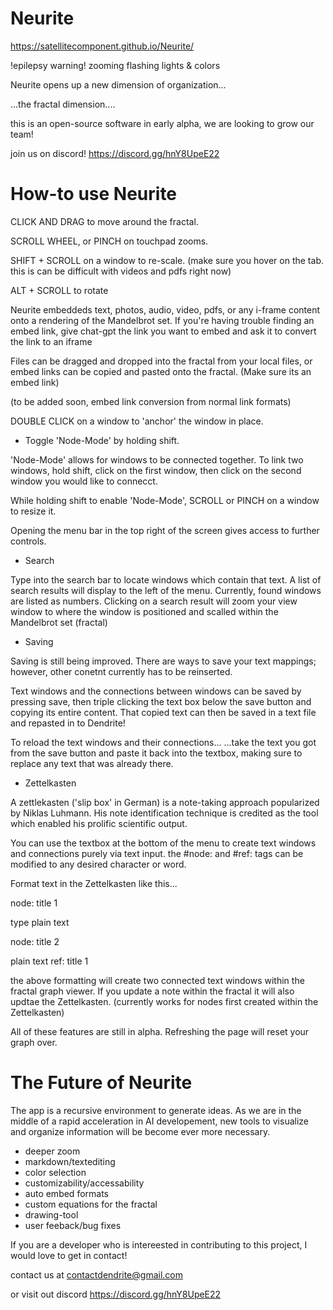 # Neurite

https://satellitecomponent.github.io/Neurite/

!epilepsy warning! zooming flashing lights & colors 


Neurite opens up a new dimension of organization... 


...the fractal dimension....


this is an open-source software in early alpha, we are looking to grow our team!

join us on discord!
https://discord.gg/hnY8UpeE22

# How-to use Neurite

CLICK AND DRAG to move around the fractal.

SCROLL WHEEL, or PINCH on touchpad zooms.

SHIFT + SCROLL on a window to re-scale. (make sure you hover on the tab. this is can be difficult with videos and pdfs right now)

ALT + SCROLL to rotate

Neurite embeddeds text, photos, audio, video, pdfs, or any i-frame content onto a rendering of the Mandelbrot set. If you're having trouble finding an embed link, give chat-gpt the link you want to embed and ask it to convert the link to an iframe

Files can be dragged and dropped into the fractal from your local files, or embed links can be copied and pasted onto the fractal. (Make sure its an embed link)

(to be added soon, embed link conversion from normal link formats)

DOUBLE CLICK on a window to 'anchor' the window in place.

- Toggle 'Node-Mode' by holding shift.

'Node-Mode' allows for windows to be connected together.
To link two windows, hold shift, click on the first window, then click on the second window you would like to connecct.

While holding shift to enable 'Node-Mode', SCROLL or PINCH on a window to resize it.

Opening the menu bar in the top right of the screen gives access to further controls.

- Search

Type into the search bar to locate windows which contain that text.
A list of search results will display to the left of the menu. Currently, found windows are listed as numbers.
Clicking on a search result will zoom your view window to where the window is positioned and scalled within the Mandelbrot set (fractal)

- Saving 

Saving is still being improved. There are ways to save your text mappings; however, other conetnt currently has to be reinserted.

Text windows and the connections between windows can be saved by pressing save, 
then triple clicking the text box below the save button and copying its entire content.
That copied text can then be saved in a text file and repasted in to Dendrite!

To reload the text windows and their connections...
...take the text you got from the save button and paste it back into the textbox, making sure to replace any text that was already there.

- Zettelkasten

A zettlekasten ('slip box' in German) is a note-taking approach popularized by Niklas Luhmann. His note identification technique is credited as the tool which enabled his prolific scientific output. 

You can use the textbox at the bottom of the menu to create text windows and connections purely via text input.
the #node: and #ref: tags can be modified to any desired character or word.

Format text in the Zettelkasten like this... 

node: title 1

type plain text

node: title 2

plain text
ref: title 1

the above formatting will create two connected text windows within the fractal graph viewer. 
If you update a note within the fractal it will also updtae the Zettelkasten. (currently works for nodes first created within the Zettelkasten)

All of these features are still in alpha. Refreshing the page will reset your graph over.


# The Future of Neurite


The app is a recursive environment to generate ideas. As we are in the middle of a rapid acceleration in AI developement, new tools to visualize and organize information will be become ever more necessary.

- deeper zoom
- markdown/textediting
- color selection
- customizability/accessability
- auto embed formats
- custom equations for the fractal
- drawing-tool
- user feeback/bug fixes


If you are a developer who is intereested in contributing to this project, I would love to get in contact!

contact us at
contactdendrite@gmail.com

or visit out discord
https://discord.gg/hnY8UpeE22
